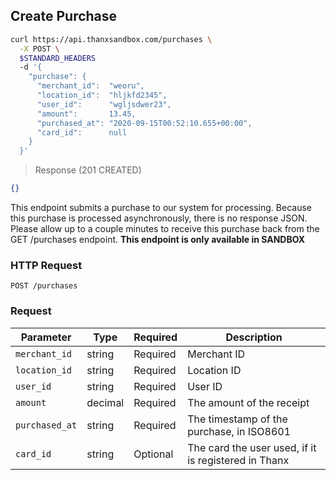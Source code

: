 ## Create Purchase

```bash
curl https://api.thanxsandbox.com/purchases \
  -X POST \
  $STANDARD_HEADERS
  -d '{
    "purchase": {
      "merchant_id":  "weoru",
      "location_id":  "hljkfd2345",
      "user_id":      "wgljsdwer23",
      "amount":       13.45,
      "purchased_at": "2020-09-15T00:52:10.655+00:00",
      "card_id":      null
    }
  }'
```

> Response (201 CREATED)

```json
{}
```

This endpoint submits a purchase to our system for processing. Because this
purchase is processed asynchronously, there is no response JSON. Please allow up
to a couple minutes to receive this purchase back from the GET /purchases endpoint.
**This endpoint is only available in SANDBOX**

### HTTP Request

`POST /purchases`

### Request

Parameter | Type | Required | Description
--------- | ---- | -------- | -----------
`merchant_id` | string | Required | Merchant ID
`location_id` | string | Required | Location ID
`user_id` | string | Required | User ID
`amount` | decimal | Required | The amount of the receipt
`purchased_at` | string | Required | The timestamp of the purchase, in ISO8601
`card_id` | string | Optional | The card the user used, if it is registered in Thanx
